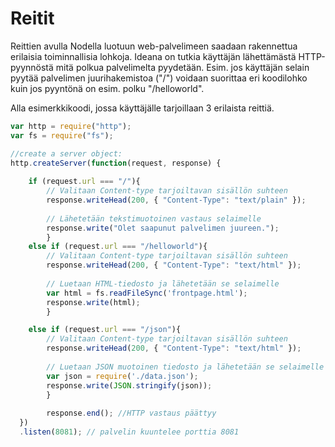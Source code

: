 # Reitit

Reittien avulla Nodella luotuun web-palvelimeen saadaan rakennettua erilaisia toiminnallisia lohkoja. Ideana on tutkia käyttäjän lähettämästä HTTP-pyynnöstä mitä polkua palvelimelta pyydetään. Esim. jos käyttäjän selain pyytää palvelimen juurihakemistoa \("/"\) voidaan suorittaa eri koodilohko kuin jos pyyntönä on esim. polku "/helloworld".

Alla esimerkkikoodi, jossa käyttäjälle tarjoillaan 3 erilaista reittiä.

```javascript
var http = require("http");
var fs = require("fs");

//create a server object:
http.createServer(function(request, response) {
     
    if (request.url === "/"){
        // Valitaan Content-type tarjoiltavan sisällön suhteen
        response.writeHead(200, { "Content-Type": "text/plain" });
        
        // Lähetetään tekstimuotoinen vastaus selaimelle
        response.write("Olet saapunut palvelimen juureen.");
        } 
    else if (request.url === "/helloworld"){  
        // Valitaan Content-type tarjoiltavan sisällön suhteen
        response.writeHead(200, { "Content-Type": "text/html" });
        
        // Luetaan HTML-tiedosto ja lähetetään se selaimelle
        var html = fs.readFileSync('frontpage.html');
        response.write(html);
        } 

    else if (request.url === "/json"){
        // Valitaan Content-type tarjoiltavan sisällön suhteen
        response.writeHead(200, { "Content-Type": "text/html" });
        
        // Luetaan JSON muotoinen tiedosto ja lähetetään se selaimelle
        var json = require('./data.json');      
        response.write(JSON.stringify(json));
        } 
        
        response.end(); //HTTP vastaus päättyy
  })
  .listen(8081); // palvelin kuuntelee porttia 8081

```

